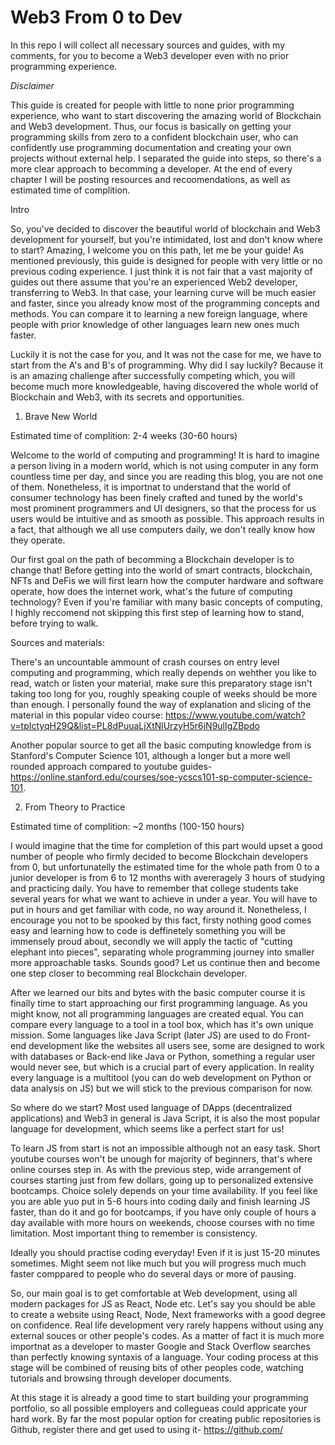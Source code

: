 # Web3 From 0 to Dev
In this repo I will collect all necessary sources and guides, with my comments, for you to become a Web3 developer even with no prior programming experience.


*Disclaimer* 

This guide is created for people with little to none prior programming experience, who want to start discovering the amazing world of Blockchain and Web3 development. Thus, our focus is basically on getting your programming skills from zero to a confident blockchain user, who can confidently use programming documentation and creating your own projects without external help. I separated the guide into steps, so there's a more clear approach to becomming a developer. At the end of every chapter I will be posting resources and recoomendations, as well as estimated time of complition.

  Intro


So, you've decided to discover the beautiful world of blockchain and Web3 development for yourself, but you're intimidated, lost and don't know where to start? Amazing, I welcome you on this path, let me be your guide! As mentioned previously, this guide is designed for people with very little or no previous coding experience. I just think it is not fair that a vast majority of guides out there assume that you're an experienced Web2 developer, transferring to Web3. In that case, your learning curve will be much easier and faster, since you already know most of the programming concepts and methods. You can compare it to learning a new foreign language, where people with prior knowledge of other languages learn new ones much faster. 

Luckily it is not the case for you, and It was not the case for me, we have to start from the A's and B's of programming. Why did I say luckily? Because it is an amazing challenge after successfully competing which, you will become much more knowledgeable, having discovered the whole world of Blockchain and Web3, with its secrets and opportunities.


1. Brave New World

Estimated time of complition: 2-4 weeks (30-60 hours)

Welcome to the world of computing and programming! It is hard to imagine a person living in a modern world, which is not using computer in any form countless time per day, and since you are reading this blog, you are not one of them. Nonetheless, it is importnat to understand that the world of consumer technology has been finely crafted and tuned by the world's most prominent programmers and UI designers, so that the process for us users would be intuitive and as smooth as possible. This approach results in a fact, that although we all use computers daily, we don't really know how they operate.

Our first goal on the path of becomming a Blockchain developer is to change that! Before getting into the world of smart contracts, blockchain, NFTs and DeFis we will first learn how the computer hardware and software operate, how does the internet work, what's the future of computing technology? Even if you're familiar with many basic concepts of computing, I highly reccomend not skipping this first step of learning how to stand, before trying to walk.

  Sources and materials:

There's an uncountable ammount of crash courses on entry level computing and programming, which really depends on wehther you like to read, watch or listen your material, make sure this preparatory stage isn't taking too long for you, roughly speaking couple of weeks should be more than enough. I personally found the way of explanation and slicing of the material in this popular video course: https://www.youtube.com/watch?v=tpIctyqH29Q&list=PL8dPuuaLjXtNlUrzyH5r6jN9ulIgZBpdo

Another popular source to get all the basic computing knowledge from is Stanford's Computer Science 101, although a longer but a more well rounded approach compared to youtube guides- https://online.stanford.edu/courses/soe-ycscs101-sp-computer-science-101.


2. From Theory to Practice 

Estimated time of complition: ~2 months (100-150 hours)

I would imagine that the time for completion of this part would upset a good number of people who firmly decided to become Blockchain developers from 0, but unfortunatelly the estimated time for the whole path from 0 to a junior developer is from 6 to 12 months with avereragely 3 hours of studying and practicing daily. You have to remember that college students take several years for what we want to achieve in under a year. You will have to put in hours and get familiar with code, no way around it. Nonetheless, I encourage you not to be spooked by this fact, firsty nothing good comes easy and learning how to code is deffinetely something you will be immensely proud about, secondly we will apply the tactic of "cutting elephant into pieces", separating whole programming journey into smaller more approachable tasks. Sounds good? Let us continue then and become one step closer to becomming real Blockchain developer.  

After we learned our bits and bytes with the basic computer course it is finally time to start approaching our first programming language. As you might know, not all programming languages are created equal. You can compare every language to a tool in a tool box, which has it's own unique mission. Some languages like Java Script (later JS) are used to do Front-end development like the websites all users see, some are designed to work with databases or Back-end like Java or Python, something a regular user would never see, but which is a crucial part of every application. In reality every language is a multitool (you can do web development on Python or data analysis on JS) but we will stick to the previous comparison for now. 

So where do we start? Most used language of DApps (decentralized applications) and Web3 in general is Java Script, it is also the most popular language for development, which seems like a perfect start for us!

To learn JS from start is not an impossible although not an easy task. Short youtube courses won't be unough for majority of beginners, that's where online courses step in.  As with the previous step, wide arrangement of courses starting just from few dollars, going up to personalized extensive bootcamps. Choice solely depends on your time availability. If you feel like you are able yuo put in 5-6 hours into coding daily and finish learning JS faster, than do it and go for bootcamps, if you have only couple of hours a day available with more hours on weekends, choose courses with no time limitation. Most important thing to remember is consistency. 

Ideally you should practise coding everyday! Even if it is just 15-20 minutes sometimes. Might seem not like much but you will progress much much faster comppared to people who do several days or more of pausing.

So, our main goal is to get comfortable at Web development, using all modern packages for JS as React, Node etc. Let's say you should be able to create a website using React, Node, Next frameworks with a good degree on confidence. Real life development very rarely happens without using any external souces or other people's codes. As a matter of fact it is much more importnat as a developer to master Google and Stack Overflow searches than perfectly knowing syntaxis of a language. Your coding process at this stage will be combined of reusing bits of other peoples code, watching tutorials and browsing through developer documents.

At this stage it is already a good time to start building your programming portfolio, so all possible employers and collegueas could appricate your hard work. By far the most popular option for creating public repositories is Github, register there and get used to using it- https://github.com/

